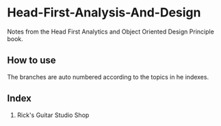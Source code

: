 # Head-First-Analysis-And-Design

Notes from the Head First Analytics and Object Oriented Design Principle book.

## How to use

The branches are auto numbered according to the topics in he indexes.

## Index

1. Rick's Guitar Studio Shop